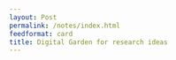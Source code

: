 ```yaml
---
layout: Post
permalink: /notes/index.html
feedformat: card
title: Digital Garden for research ideas 
---
```


